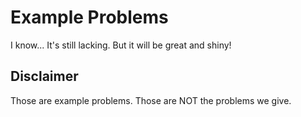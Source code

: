 # Example Problems

I know... It's still lacking. But it will be great and shiny!

## Disclaimer

Those are example problems. Those are NOT the problems we give.
